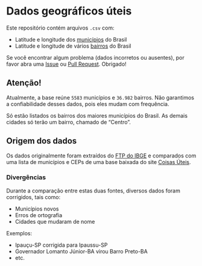 # Dados geográficos úteis

Este repositório contém arquivos `.csv` com:

* Latitude e longitude dos [municípios](latitude-longitude-cidades-csv) do Brasil
* Latitude e longitude de vários [bairros](latitude-longitude-bairros-csv) do Brasil

Se você encontrar algum problema (dados incorretos ou ausentes), por favor abra
uma [Issue](https://github.com/alanwillms/geoinfo/issues) ou
[Pull Request](https://github.com/alanwillms/geoinfo/pulls). Obrigado!

## Atenção!

Atualmente, a base reúne `5583` municípios e `36.982` bairros. Não garantimos a
confiabilidade desses dados, pois eles mudam com frequência.

Só estão listados os bairros dos maiores municípios do Brasil. As demais cidades
só terão um bairro, chamado de “Centro”.

## Origem dos dados

Os dados originalmente foram extraídos do
[FTP do IBGE](ftp://geoftp.ibge.gov.br/organizacao_territorial/localidades/Google_KML/BR%20Localidades%202010%20v1.kml)
e comparados com uma lista de municípios e CEPs de uma base baixada do site
[Coisas Úteis](http://www.coisasuteis.com.br/banco-de-dados-de-cep-2012-em-mysql/).

### Divergências

Durante a comparação entre estas duas fontes, diversos dados foram corrigidos,
tais como:

* Municípios novos
* Erros de ortografia
* Cidades que mudaram de nome

Exemplos:

* Ipauçu-SP corrigida para Ipaussu-SP
* Governador Lomanto Júnior-BA virou Barro Preto-BA
* etc.
